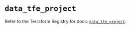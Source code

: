 # `data_tfe_project`

Refer to the Terraform Registry for docs: [`data_tfe_project`](https://registry.terraform.io/providers/hashicorp/tfe/0.64.0/docs/data-sources/project).
